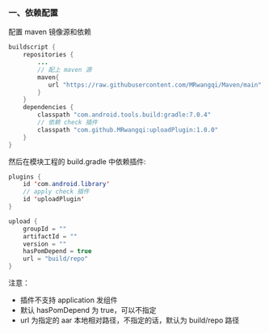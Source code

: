 ### 一、依赖配置

配置 maven 镜像源和依赖
```java
buildscript {
    repositories {
        ...
        // 配上 maven 源
        maven{
           url "https://raw.githubusercontent.com/MRwangqi/Maven/main"
        }
    }
    dependencies {
        classpath "com.android.tools.build:gradle:7.0.4"
        // 依赖 check 插件
        classpath "com.github.MRwangqi:uploadPlugin:1.0.0"
    }
}
```

然后在模块工程的 build.gradle 中依赖插件:

```java
plugins {
    id 'com.android.library'
    // apply check 插件
    id 'uploadPlugin'
}

upload {
    groupId = ""
    artifactId = ""
    version = ""
    hasPomDepend = true
    url = "build/repo"
}
```

注意：
- 插件不支持 application 发组件
- 默认 hasPomDepend 为 true，可以不指定
- url 为指定的 aar 本地相对路径，不指定的话，默认为 build/repo 路径